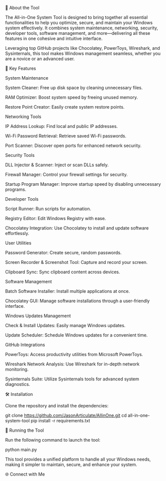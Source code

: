 

👀 About the Tool

The All-in-One System Tool is designed to bring together all essential functionalities to help you optimize, secure, and maintain your Windows system effectively. It combines system maintenance, networking, security, developer tools, software management, and more—delivering all these features in one cohesive and intuitive interface.

Leveraging top GitHub projects like Chocolatey, PowerToys, Wireshark, and Sysinternals, this tool makes Windows management seamless, whether you are a novice or an advanced user.

🌟 Key Features

System Maintenance

System Cleaner: Free up disk space by cleaning unnecessary files.

RAM Optimizer: Boost system speed by freeing unused memory.

Restore Point Creator: Easily create system restore points.

Networking Tools

IP Address Lookup: Find local and public IP addresses.

Wi-Fi Password Retrieval: Retrieve saved Wi-Fi passwords.

Port Scanner: Discover open ports for enhanced network security.

Security Tools

DLL Injector & Scanner: Inject or scan DLLs safely.

Firewall Manager: Control your firewall settings for security.

Startup Program Manager: Improve startup speed by disabling unnecessary programs.

Developer Tools

Script Runner: Run scripts for automation.

Registry Editor: Edit Windows Registry with ease.

Chocolatey Integration: Use Chocolatey to install and update software effortlessly.

User Utilities

Password Generator: Create secure, random passwords.

Screen Recorder & Screenshot Tool: Capture and record your screen.

Clipboard Sync: Sync clipboard content across devices.

Software Management

Batch Software Installer: Install multiple applications at once.

Chocolatey GUI: Manage software installations through a user-friendly interface.

Windows Updates Management

Check & Install Updates: Easily manage Windows updates.

Update Scheduler: Schedule Windows updates for a convenient time.

GitHub Integrations

PowerToys: Access productivity utilities from Microsoft PowerToys.

Wireshark Network Analysis: Use Wireshark for in-depth network monitoring.

Sysinternals Suite: Utilize Sysinternals tools for advanced system diagnostics.

🛠 Installation

Clone the repository and install the dependencies:

git clone https://github.com/JasonArticulate/AllinOne.git
cd all-in-one-system-tool
pip install -r requirements.txt

🚀 Running the Tool

Run the following command to launch the tool:

python main.py

This tool provides a unified platform to handle all your Windows needs, making it simpler to maintain, secure, and enhance your system.

🌐 Connect with Me





